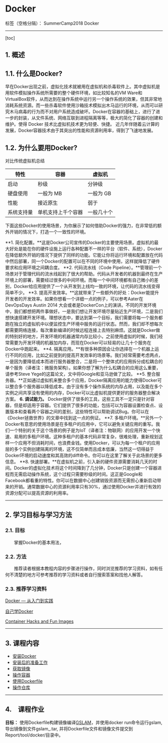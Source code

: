 # Docker

标签（空格分隔）： SummerCamp2018 Docker

---

[toc]

## 1. 概述

## 1.1. 什么是Docker?

早在Docker出现之前，虚拟化技术就被用在虚拟机和杀毒软件上。其中虚拟机是用软件模拟操作系统所需要的整个硬件环境，如比较知名的VM Ware和VirtualBox软件，从而达到在操作系统中运行另一个操作系统的效果，但其非常地消耗系统资源。而一些杀毒软件使用沙箱技术模拟出木马运行的环境，从而可以研究木马病毒的行为而不对用户系统造成破坏。Docker在容器的基础上，进行了进一步的封装，从文件系统、网络互联到进程隔离等等，极大的简化了容器的创建和维护。使得 Docker 技术比虚拟机技术更为轻便、快捷。
近几年伴随着云计算的发展，Docker容器技术由于其突出的性能和资源利用率，得到了飞速地发展。

## 1.2. 为什么要用Docker?
对比传统虚拟机总结


|   特性     |   容器    |   虚拟机   |
| --------   | --------  | ---------- |
| 启动       | 秒级      | 分钟级     |
| 硬盘使用   | 一般为 MB | 一般为 GB  |
| 性能       | 接近原生  | 弱于       |
| 系统支持量 | 单机支持上千个容器 | 一般几十个 |

下面这些Docker的使用场景，为你展示了如何借助Docker的强力，在非常低的额外开销的情况下，打造一个一致性的环境。

**1. 简化配置。**这是Docker公司宣传的Docker的主要使用场景。虚拟机的最大好处是能在你的硬件设施上运行各种配置不一样的平台（软件、系统），Docker在降低额外开销的情况下提供了同样的功能。它能让你将运行环境和配置放在代码中然后部署，同一个Docker的配置可以在不同的环境中使用，这样就降低了硬件要求和应用环境之间耦合度。
**2. 代码流水线（Code Pipeline）。**管理前一个场景对于管理代码的流水线起到了很大的帮助。代码从开发者的机器到最终在生产环境上的部署，需要经过很多的中间环境。而每一个中间环境都有自己微小的差别，Docker给应用提供了一个从开发到上线均一致的环境，让代码的流水线变得简单不少。
**3. 提高开发效率。**这就带来了一些额外的好处：Docker能提升开发者的开发效率。如果你想看一个详细一点的例子，可以参考Aater在DevOpsDays Austin 2014 大会或者是DockerCon上的演讲。不同的开发环境中，我们都想把两件事做好。一是我们想让开发环境尽量贴近生产环境，二是我们想快速搭建开发环境。理想状态中，要达到第一个目标，我们需要将每一个服务都跑在独立的虚拟机中以便监控生产环境中服务的运行状态。然而，我们却不想每次都需要网络连接，每次重新编译的时候远程连接上去特别麻烦。这就是Docker做的特别好的地方，开发环境的机器通常内存比较小，之前使用虚拟的时候，我们经常需要为开发环境的机器加内存，而现在Docker可以轻易的让几十个服务在Docker中跑起来。
**4. 隔离应用。**有很多种原因会让你选择在一个机器上运行不同的应用，比如之前提到的提高开发效率的场景等。我们经常需要考虑两点，一是因为要降低成本而进行服务器整合，二是将一个整体式的应用拆分成松耦合的单个服务（译者注：微服务架构）。如果你想了解为什么松耦合的应用这么重要，请参考Steve Yege的这篇论文，文中将Google和亚马逊做了比较。
**5. 整合服务器。**正如通过虚拟机来整合多个应用，Docker隔离应用的能力使得Docker可以整合多个服务器以降低成本。由于没有多个操作系统的内存占用，以及能在多个实例之间共享没有使用的内存，Docker可以比虚拟机提供更好的服务器整合解决方案。
**6. 调试能力。** Docker提供了很多的工具，这些工具不一定只是针对容器，但是却适用于容器。它们提供了很多的功能，包括可以为容器设置检查点、设置版本和查看两个容器之间的差别，这些特性可以帮助调试Bug。你可以在《Docker拯救世界》的文章中找到这一点的例证。
**7. 多租户环境。**另外一个Docker有意思的使用场景是在多租户的应用中，它可以避免关键应用的重写。我们一个特别的关于这个场景的例子是为IoT（译者注：物联网）的应用开发一个快速、易用的多租户环境。这种多租户的基本代码非常复杂，很难处理，重新规划这样一个应用不但消耗时间，也浪费金钱。使用Docker，可以为每一个租户的应用层的多个实例创建隔离的环境，这不仅简单而且成本低廉，当然这一切得益于Docker环境的启动速度和其高效的diff命令。你可以在这里了解关于此场景的更多信息。
**8. 快速部署。**在虚拟机之前，引入新的硬件资源需要消耗几天的时间。Docker的虚拟化技术将这个时间降到了几分钟，Docker只是创建一个容器进程而无需启动操作系统，这个过程只需要秒级的时间。这正是Google和Facebook都看重的特性。你可以在数据中心创建销毁资源而无需担心重新启动带来的开销。通常数据中心的资源利用率只有30%，通过使用Docker并进行有效的资源分配可以提高资源的利用率。

---

## 2. 学习目标与学习方法
### 2.1. 目标
　　掌握Docker的基本用法，

### 2.2. 方法
　　推荐读者根据本教程内容的步骤进行操作，同时浏览推荐的学习资料，如有任何不清楚的地方可参考推荐的学习资料或者自行搜索答案和找他人解答。
　　
### 2.3. 推荐学习资料

[Docker — 从入门到实践]( https://yeasy.gitbooks.io/docker_practice)

[自己学Docker](http://blog.csdn.net/Mungo/article/category/6183705)

[Container Hacks and Fun Images](https://pan.baidu.com/s/1bn0hdpH)


---

## 3. 课程内容
* [安装Docker](content/install.md)
* [安装后的准备工作](content/prepare.md)
* [获取镜像](content/pull.md)
* [操作容器](content/container.md)
* [使用Dockerfile](content/dockerfile.md)
* [操作仓库](content/push.md)

---

## 4.　课程作业

**目标：** 使用Dockerfile构建镜像编译[GSLAM](https://github.com/zdzhaoyong/GSLAM)，并使用docker run命令运行gslam, 导出镜像到文件gslam_<yourname>.tar, 并将Dockerfile文件和镜像文件提交到Report/tool/docker/<yourname>目录中。

